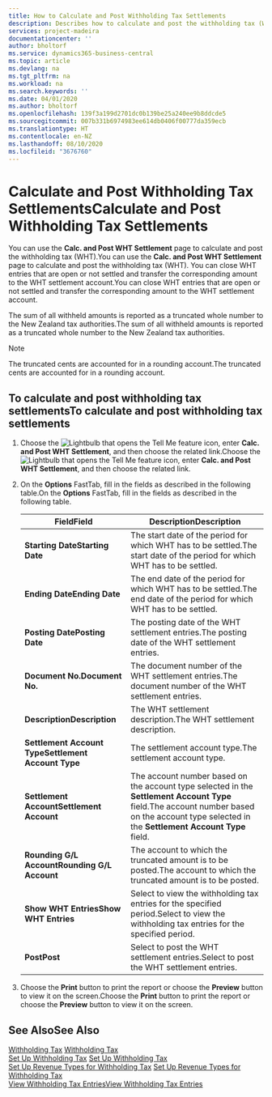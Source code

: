 ```yaml
---
title: How to Calculate and Post Withholding Tax Settlements
description: Describes how to calculate and post the withholding tax (WHT).
services: project-madeira
documentationcenter: ''
author: bholtorf
ms.service: dynamics365-business-central
ms.topic: article
ms.devlang: na
ms.tgt_pltfrm: na
ms.workload: na
ms.search.keywords: ''
ms.date: 04/01/2020
ms.author: bholtorf
ms.openlocfilehash: 139f3a199d2701dc0b139be25a240ee9b8ddcde5
ms.sourcegitcommit: 007b331b6974983ee614db0406f00777da359ecb
ms.translationtype: HT
ms.contentlocale: en-NZ
ms.lasthandoff: 08/10/2020
ms.locfileid: "3676760"
---
```

# <a name="calculate-and-post-withholding-tax-settlements"></a><span data-ttu-id="d090e-103">Calculate and Post Withholding Tax Settlements</span><span class="sxs-lookup"><span data-stu-id="d090e-103">Calculate and Post Withholding Tax Settlements</span></span>
<span data-ttu-id="d090e-104">You can use the **Calc. and Post WHT Settlement** page to calculate and post the withholding tax (WHT).</span><span class="sxs-lookup"><span data-stu-id="d090e-104">You can use the **Calc. and Post WHT Settlement** page to calculate and post the withholding tax (WHT).</span></span> <span data-ttu-id="d090e-105">You can close WHT entries that are open or not settled and transfer the corresponding amount to the WHT settlement account.</span><span class="sxs-lookup"><span data-stu-id="d090e-105">You can close WHT entries that are open or not settled and transfer the corresponding amount to the WHT settlement account.</span></span>  

<span data-ttu-id="d090e-106">The sum of all withheld amounts is reported as a truncated whole number to the New Zealand tax authorities.</span><span class="sxs-lookup"><span data-stu-id="d090e-106">The sum of all withheld amounts is reported as a truncated whole number to the New Zealand tax authorities.</span></span>  

> [!NOTE]  
>  <span data-ttu-id="d090e-107">The truncated cents are accounted for in a rounding account.</span><span class="sxs-lookup"><span data-stu-id="d090e-107">The truncated cents are accounted for in a rounding account.</span></span>  

## <a name="to-calculate-and-post-withholding-tax-settlements"></a><span data-ttu-id="d090e-108">To calculate and post withholding tax settlements</span><span class="sxs-lookup"><span data-stu-id="d090e-108">To calculate and post withholding tax settlements</span></span>  

1.  <span data-ttu-id="d090e-109">Choose the ![Lightbulb that opens the Tell Me feature](../../media/ui-search/search_small.png "Tell me what you want to do") icon, enter **Calc. and Post WHT Settlement**, and then choose the related link.</span><span class="sxs-lookup"><span data-stu-id="d090e-109">Choose the ![Lightbulb that opens the Tell Me feature](../../media/ui-search/search_small.png "Tell me what you want to do") icon, enter **Calc. and Post WHT Settlement**, and then choose the related link.</span></span>  
2.  <span data-ttu-id="d090e-110">On the **Options** FastTab, fill in the fields as described in the following table.</span><span class="sxs-lookup"><span data-stu-id="d090e-110">On the **Options** FastTab, fill in the fields as described in the following table.</span></span>  

    |<span data-ttu-id="d090e-111">Field</span><span class="sxs-lookup"><span data-stu-id="d090e-111">Field</span></span>|<span data-ttu-id="d090e-112">Description</span><span class="sxs-lookup"><span data-stu-id="d090e-112">Description</span></span>|  
    |---------------------------------|---------------------------------------|  
    |<span data-ttu-id="d090e-113">**Starting Date**</span><span class="sxs-lookup"><span data-stu-id="d090e-113">**Starting Date**</span></span>|<span data-ttu-id="d090e-114">The start date of the period for which WHT has to be settled.</span><span class="sxs-lookup"><span data-stu-id="d090e-114">The start date of the period for which WHT has to be settled.</span></span>|  
    |<span data-ttu-id="d090e-115">**Ending Date**</span><span class="sxs-lookup"><span data-stu-id="d090e-115">**Ending Date**</span></span>|<span data-ttu-id="d090e-116">The end date of the period for which WHT has to be settled.</span><span class="sxs-lookup"><span data-stu-id="d090e-116">The end date of the period for which WHT has to be settled.</span></span>|  
    |<span data-ttu-id="d090e-117">**Posting Date**</span><span class="sxs-lookup"><span data-stu-id="d090e-117">**Posting Date**</span></span>|<span data-ttu-id="d090e-118">The posting date of the WHT settlement entries.</span><span class="sxs-lookup"><span data-stu-id="d090e-118">The posting date of the WHT settlement entries.</span></span>|  
    |<span data-ttu-id="d090e-119">**Document No.**</span><span class="sxs-lookup"><span data-stu-id="d090e-119">**Document No.**</span></span>|<span data-ttu-id="d090e-120">The document number of the WHT settlement entries.</span><span class="sxs-lookup"><span data-stu-id="d090e-120">The document number of the WHT settlement entries.</span></span>|  
    |<span data-ttu-id="d090e-121">**Description**</span><span class="sxs-lookup"><span data-stu-id="d090e-121">**Description**</span></span>|<span data-ttu-id="d090e-122">The WHT settlement description.</span><span class="sxs-lookup"><span data-stu-id="d090e-122">The WHT settlement description.</span></span>|  
    |<span data-ttu-id="d090e-123">**Settlement Account Type**</span><span class="sxs-lookup"><span data-stu-id="d090e-123">**Settlement Account Type**</span></span>|<span data-ttu-id="d090e-124">The settlement account type.</span><span class="sxs-lookup"><span data-stu-id="d090e-124">The settlement account type.</span></span>|  
    |<span data-ttu-id="d090e-125">**Settlement Account**</span><span class="sxs-lookup"><span data-stu-id="d090e-125">**Settlement Account**</span></span>|<span data-ttu-id="d090e-126">The account number based on the account type selected in the **Settlement Account Type** field.</span><span class="sxs-lookup"><span data-stu-id="d090e-126">The account number based on the account type selected in the **Settlement Account Type** field.</span></span>|  
    |<span data-ttu-id="d090e-127">**Rounding G/L Account**</span><span class="sxs-lookup"><span data-stu-id="d090e-127">**Rounding G/L Account**</span></span>|<span data-ttu-id="d090e-128">The account to which the truncated amount is to be posted.</span><span class="sxs-lookup"><span data-stu-id="d090e-128">The account to which the truncated amount is to be posted.</span></span>|  
    |<span data-ttu-id="d090e-129">**Show WHT Entries**</span><span class="sxs-lookup"><span data-stu-id="d090e-129">**Show WHT Entries**</span></span>|<span data-ttu-id="d090e-130">Select to view the withholding tax entries for the specified period.</span><span class="sxs-lookup"><span data-stu-id="d090e-130">Select to view the withholding tax entries for the specified period.</span></span>|  
    |<span data-ttu-id="d090e-131">**Post**</span><span class="sxs-lookup"><span data-stu-id="d090e-131">**Post**</span></span>|<span data-ttu-id="d090e-132">Select to post the WHT settlement entries.</span><span class="sxs-lookup"><span data-stu-id="d090e-132">Select to post the WHT settlement entries.</span></span>|  

3.  <span data-ttu-id="d090e-133">Choose the **Print** button to print the report or choose the **Preview** button to view it on the screen.</span><span class="sxs-lookup"><span data-stu-id="d090e-133">Choose the **Print** button to print the report or choose the **Preview** button to view it on the screen.</span></span>  

## <a name="see-also"></a><span data-ttu-id="d090e-134">See Also</span><span class="sxs-lookup"><span data-stu-id="d090e-134">See Also</span></span>  
 <span data-ttu-id="d090e-135">[Withholding Tax](withholding-tax.md) </span><span class="sxs-lookup"><span data-stu-id="d090e-135">[Withholding Tax](withholding-tax.md) </span></span>  
 <span data-ttu-id="d090e-136">[Set Up Withholding Tax](how-to-set-up-withholding-tax.md) </span><span class="sxs-lookup"><span data-stu-id="d090e-136">[Set Up Withholding Tax](how-to-set-up-withholding-tax.md) </span></span>  
 <span data-ttu-id="d090e-137">[Set Up Revenue Types for Withholding Tax](how-to-set-up-revenue-types-for-withholding-tax.md) </span><span class="sxs-lookup"><span data-stu-id="d090e-137">[Set Up Revenue Types for Withholding Tax](how-to-set-up-revenue-types-for-withholding-tax.md) </span></span>  
 [<span data-ttu-id="d090e-138">View Withholding Tax Entries</span><span class="sxs-lookup"><span data-stu-id="d090e-138">View Withholding Tax Entries</span></span>](how-to-view-withholding-tax-entries.md)
